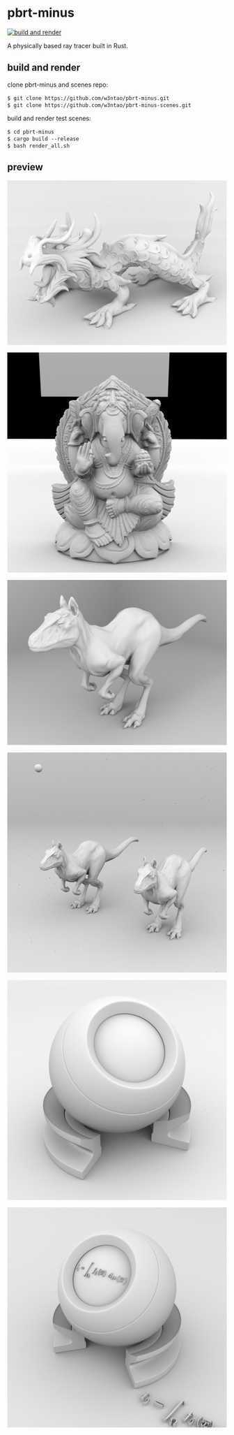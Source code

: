 # pbrt-minus

[![build and render](https://github.com/w3ntao/pbrt-minus/actions/workflows/build_and_render.yml/badge.svg?branch=main)](https://github.com/w3ntao/pbrt-minus/actions/workflows/build_and_render.yml)

A physically based ray tracer built in Rust.


## build and render

clone pbrt-minus and scenes repo:
```
$ git clone https://github.com/w3ntao/pbrt-minus.git
$ git clone https://github.com/w3ntao/pbrt-minus-scenes.git
```

build and render test scenes:
```
$ cd pbrt-minus
$ cargo build --release
$ bash render_all.sh
```

## preview

![](https://github.com/w3ntao/pbrt-minus-scenes-preview/blob/main/dragon_10.png)

![](https://github.com/w3ntao/pbrt-minus-scenes-preview/blob/main/ganesha.png)

![](https://github.com/w3ntao/pbrt-minus-scenes-preview/blob/main/killeroo-gold.png)

![](https://github.com/w3ntao/pbrt-minus-scenes-preview/blob/main/killeroo-simple.png)

![](https://github.com/w3ntao/pbrt-minus-scenes-preview/blob/main/lte-orb-simple-ball.png)

![](https://github.com/w3ntao/pbrt-minus-scenes-preview/blob/main/lte-orb-silver.png)
